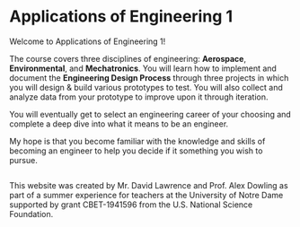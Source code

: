 # Applications of Engineering 1

Welcome to Applications of Engineering 1!

The course covers three disciplines of engineering: **Aerospace**, **Environmental**, and **Mechatronics**. 
You will learn how to implement and document the **Engineering Design Process** through three projects in which you will design & build various prototypes to test. You will also collect and analyze data from your prototype to improve upon it through iteration. 

You will eventually get to select an engineering career of your choosing and complete a deep dive into what it means to be an engineer. 

My hope is that you become familiar with the knowledge and skills of becoming an engineer to help you decide if it something you wish to pursue. 

```{tableofcontents}
```

This website was created by Mr. David Lawrence and Prof. Alex Dowling as part of a summer experience for teachers at the University of Notre Dame supported by grant CBET-1941596 from the U.S. National Science Foundation.
